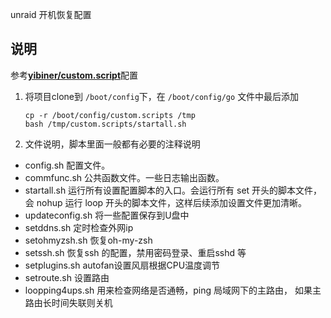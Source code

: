 unraid 开机恢复配置

## 说明 
参考[**yibiner/custom.script**](https://github.com/yibiner/custom.script)配置
1. 将项目clone到 `/boot/config`下，在 `/boot/config/go` 文件中最后添加 

   ```shell
   cp -r /boot/config/custom.scripts /tmp
   bash /tmp/custom.scripts/startall.sh
   ```

2. 文件说明，脚本里面一般都有必要的注释说明

- config.sh 配置文件。
- commfunc.sh 公共函数文件。一些日志输出函数。
- startall.sh 运行所有设置配置脚本的入口。会运行所有 set 开头的脚本文件，会 nohup 运行 loop 开头的脚本文件，这样后续添加设置文件更加清晰。
- updateconfig.sh 将一些配置保存到U盘中
- setddns.sh 定时检查外网ip
- setohmyzsh.sh 恢复oh-my-zsh
- setssh.sh 恢复ssh 的配置，禁用密码登录、重启sshd 等
- setplugins.sh autofan设置风扇根据CPU温度调节
- setroute.sh 设置路由
- loopping4ups.sh 用来检查网络是否通畅，ping 局域网下的主路由， 如果主路由长时间失联则关机
